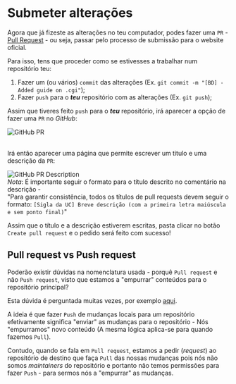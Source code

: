 # Submeter alterações

Agora que já fizeste as alterações no teu computador, podes fazer uma `PR` - [Pull Request](https://www.pagerduty.com/resources/learn/what-is-a-pull-request/) - ou seja, passar pelo processo de submissão para o website oficial.  

Para isso, tens que proceder como se estivesses a trabalhar num repositório teu:

1. Fazer um (ou vários) `commit` das alterações (Ex. `git commit -m "[BD] - Added guide on .cgi"`);
2. Fazer `push` para o ***teu*** repositório com as alterações (Ex. `git push`);

Assim que tiveres feito `push` para o ***teu*** repositório, irá aparecer a opção de fazer uma `PR` no *GitHub*:

![GitHub PR](/static/PullRequest.png)  
<br>  

Irá então aparecer uma página que permite escrever um titulo e uma descrição da `PR`:  

![GitHub PR Description](/static/PullRequestMenu.png)  
*Nota*: É importante seguir o formato para o título descrito no comentário na descrição -  
"Para garantir consistência, todos os títulos de pull requests devem seguir o formato:
`[Sigla da UC] Breve descrição (com a primeira letra maiúscula e sem ponto final)`"
<br> 

Assim que o título e a descrição estiverem escritas, pasta clicar no botão `Create pull request` e o pedido será feito com sucesso!  

## Pull request vs Push request

Poderão existir dúvidas na nomenclatura usada - porquê `Pull request` e não `Push request`, visto que estamos a "empurrar" conteúdos para o repositório principal?

Esta dúvida é perguntada muitas vezes, por exemplo [aqui](https://stackoverflow.com/questions/21657430/why-is-a-git-pull-request-not-called-a-push-request).  

A ideia é que fazer `Push` de mudanças locais para um repositório efetivamente significa "enviar" as mudanças para o repositório - Nós "empurramos" novo conteúdo (A mesma lógica aplica-se para quando fazemos `Pull`).  

Contudo, quando se fala em `Pull request`, estamos a pedir (*request*) ao repositório de destino que faça `Pull` das nossas mudanças pois nós não somos *maintainers* do repositório e portanto não temos permissões para fazer `Push` - para sermos nós a "empurrar" as mudanças.
